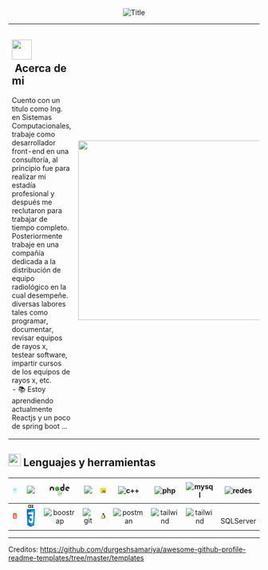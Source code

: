 <div align="center">
  <img src="https://readme-typing-svg.herokuapp.com?font=Ubuntu&color=%33AFFF&size=50&center=true&vCenter=true&height=60&width=600&lines=Hola!+Soy+Uriel+%3C3;Desarrollador+FrontEnd!!!;Bienvenido+a+mi+perfil!" alt="Title"></img>
</div>
<table>
  <tr>
    <td>
      <h2> <img src="https://media.giphy.com/media/M4NykXxUE0HAcK7UJ6/giphy.gif" width="40px" height="40px"></img> &nbsp;Acerca de mi </h2>
      
Cuento con un titulo como Ing. en Sistemas Computacionales, trabaje como desarrollador front-end en una consultoría, al principio fue para realizar mi estadía profesional y después me reclutaron para trabajar de tiempo completo. Posteriormente trabaje en una compañía dedicada a la distribución de equipo radiológico en la cual desempeñe. diversas labores tales como programar, documentar, revisar equipos de rayos x, testear software, impartir cursos de los equipos de rayos x, etc.
    <br>
    - 📚 Estoy aprendiendo actualmente Reactjs y un poco de spring boot ...
    </td>
    <td><img src="https://i.giphy.com/media/v1.Y2lkPTc5MGI3NjExejR4ZWNoN28zeXVjeHZ2ODR5MDA1aTJ1eWR2ZWwyOWR0N3YzNDhnOSZlcD12MV9pbnRlcm5hbF9naWZfYnlfaWQmY3Q9Zw/PI3QGKFN6XZUCMMqJm/giphy.gif" width="480" height="360"></img></td>
  </tr>
</table>





## <img src="https://media2.giphy.com/media/QssGEmpkyEOhBCb7e1/giphy.gif?cid=ecf05e47a0n3gi1bfqntqmob8g9aid1oyj2wr3ds3mg700bl&rid=giphy.gif" width="25px" height="25px">  Lenguajes y herramientas
|<img src="https://raw.githubusercontent.com/devicons/devicon/master/icons/react/react-original-wordmark.svg" width=40> | <img src="https://www.vectorlogo.zone/logos/springio/springio-icon.svg" width=40> | <img src="https://raw.githubusercontent.com/devicons/devicon/master/icons/nodejs/nodejs-original-wordmark.svg" width="40"> | <img src="https://www.vectorlogo.zone/logos/java/java-vertical.svg" width="40"> | <img src="https://raw.githubusercontent.com/devicons/devicon/master/icons/javascript/javascript-original.svg" width="40"> | <img src="https://raw.githubusercontent.com/coderjojo/coderjojo/master/img/cpp.png" alt="c++" width="40"> | <img src="https://www.vectorlogo.zone/logos/php/php-ar21.svg" alt="php" width="60">  |  <img src="https://www.vectorlogo.zone/logos/mysql/mysql-ar21.svg" alt="mysql" width="40"> | <img src="https://img.icons8.com/?size=100&id=v7tOAXMgasm0&format=png&color=000000" alt="redes" width="40"> | 
|:-:|:-:|:-:|:-:|:-:|:-:|:-:|:-:|:-:|
|<img src="https://raw.githubusercontent.com/devicons/devicon/master/icons/html5/html5-original-wordmark.svg" alt="html5" width="40"> | <img src="https://raw.githubusercontent.com/devicons/devicon/master/icons/css3/css3-original-wordmark.svg" alt="css3" width="45" height="45"/> | <img src="https://www.vectorlogo.zone/logos/getbootstrap/getbootstrap-icon.svg" alt="boostrap" width="40"> | <img src="https://www.vectorlogo.zone/logos/git-scm/git-scm-icon.svg" alt="git" width="40"> | <img src="https://raw.githubusercontent.com/devicons/devicon/master/icons/linux/linux-original.svg" alt="linux" width="40"> | <img src="https://www.vectorlogo.zone/logos/visualstudio_code/visualstudio_code-icon.svg" alt="postman" width="40"> | <img src="https://www.vectorlogo.zone/logos/tailwindcss/tailwindcss-ar21.svg" alt="tailwind" width="80"> |<img src="https://img.icons8.com/?size=100&id=55251&format=png&color=000000" alt="tailwind" width="40">|<img src="https://img.icons8.com/?size=100&id=RXrON5kyN96A&format=png&color=000000" alt="" width="40"><br>SQLServer</br>|
---
Creditos: https://github.com/durgeshsamariya/awesome-github-profile-readme-templates/tree/master/templates
